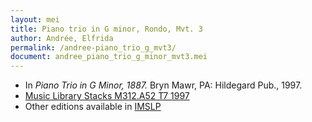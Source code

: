 ```yaml
---
layout: mei
title: Piano trio in G minor, Rondo, Mvt. 3
author: Andrée, Elfrida
permalink: /andree-piano_trio_g_mvt3/
document: andree_piano_trio_g_minor_mvt3.mei
---
```


- In *Piano Trio in G Minor, 1887.* Bryn Mawr, PA: Hildegard Pub., 1997.
- <a href="https://tufts-primo.hosted.exlibrisgroup.com/permalink/f/bnf7qa/01TUN_ALMA2193046080003851" target="_blank">Music Library Stacks M312.A52 T7 1997</a>
- Other editions available in <a href="https://imslp.org/wiki/Piano_Trio_No.2_in_G_minor_(Andr%C3%A9e%2C_Elfrida)" target="_blank">IMSLP</a>
